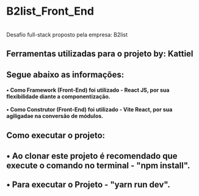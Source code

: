 # B2list_Front_End
<br/>
Desafio full-stack proposto pela empresa: B2list
<h2 display="inline">
  Ferramentas utilizadas para o projeto by: Kattiel
</h2>

<h2 display="inline"> Segue abaixo as informações:
<h4>
  •	Como Framework (Front-End) foi utilizado - React JS, por sua flexibilidade diante a componentização. <br>
  <br>
  •	Como Construtor (Front-End) foi utilizado - Vite React, por sua agiligadae na conversão de módulos. <br>
  
<h4/>
<h2 display="inline"> Como executar o projeto:<h2/>

  •	Ao clonar este projeto é recomendado que execute o comando no terminal - "npm install". <br>
  <br>
  • Para executar o Projeto - "yarn run dev".

